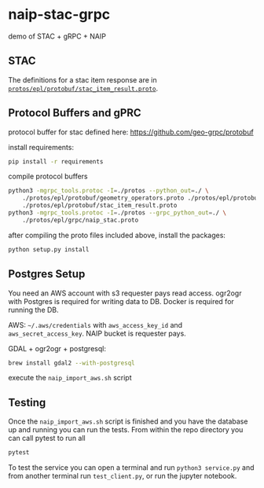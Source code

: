 # naip-stac-grpc
demo of STAC + gRPC + NAIP

## STAC
The definitions for a stac item response are in [`protos/epl/protobuf/stac_item_result.proto`](https://github.com/geo-grpc/naip-stac-grpc/blob/master/protos/epl/protobuf/stac_item_result.proto).


## Protocol Buffers and gPRC
protocol buffer for stac defined here:
https://github.com/geo-grpc/protobuf

install requirements:
```bash
pip install -r requirements
```

compile protocol buffers
```bash
python3 -mgrpc_tools.protoc -I=./protos --python_out=./ \
    ./protos/epl/protobuf/geometry_operators.proto ./protos/epl/protobuf/stac.proto \
    ./protos/epl/protobuf/stac_item_result.proto 
python3 -mgrpc_tools.protoc -I=./protos --grpc_python_out=./ \
    ./protos/epl/grpc/naip_stac.proto
```

after compiling the proto files included above, install the packages:
```bash
python setup.py install
```

## Postgres Setup
You need an AWS account with s3 requester pays read access. ogr2ogr with Postgres is required for writing data to DB. Docker is required for running the DB.

AWS:
`~/.aws/credentials` with `aws_access_key_id` and `aws_secret_access_key`. NAIP bucket is requester pays.

GDAL + ogr2ogr + postgresql:
```bash
brew install gdal2 --with-postgresql
```

execute the `naip_import_aws.sh` script 

## Testing

Once the `naip_import_aws.sh` script is finished and you have the database up and running you can run the tests. From within the repo directory you can call pytest to run all 
```bash
pytest
```

To test the service you can open a terminal and run `python3 service.py` and from another terminal run `test_client.py`, or run the jupyter notebook.


